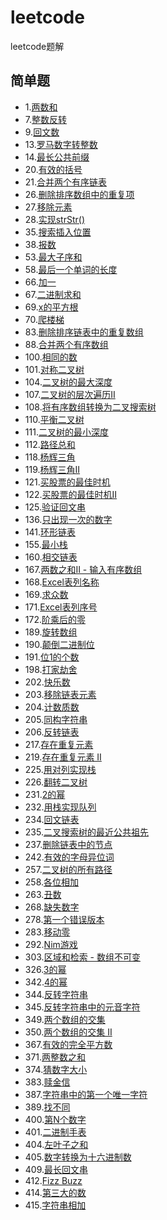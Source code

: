 # leetcode
leetcode题解

## 简单题
* 1.[两数和](https://github.com/tofuchen94/leetcode/blob/master/src/main/java/com/leetcode/problem1/Solution.java)
* 7.[整数反转](https://github.com/tofuchen94/leetcode/blob/master/src/main/java/com/leetcode/problem7/Solution.java)
* 9.[回文数](https://github.com/tofuchen94/leetcode/blob/master/src/main/java/com/leetcode/problem9/Solution.java)
* 13.[罗马数字转整数](https://github.com/tofuchen94/leetcode/blob/master/src/main/java/com/leetcode/problem13/Solution.java)
* 14.[最长公共前缀](https://github.com/tofuchen94/leetcode/blob/master/src/main/java/com/leetcode/problem14/Solution.java)
* 20.[有效的括号](https://github.com/tofuchen94/leetcode/blob/master/src/main/java/com/leetcode/problem20/Solution.java)
* 21.[合并两个有序链表](https://github.com/tofuchen94/leetcode/blob/master/src/main/java/com/leetcode/problem21/Solution.java)
* 26.[删除排序数组中的重复项](https://github.com/tofuchen94/leetcode/blob/master/src/main/java/com/leetcode/problem26/Solution.java)
* 27.[移除元素](https://github.com/tofuchen94/leetcode/blob/master/src/main/java/com/leetcode/problem27/Solution.java)
* 28.[实现strStr()](https://github.com/tofuchen94/leetcode/blob/master/src/main/java/com/leetcode/problem28/Solution.java)
* 35.[搜索插入位置](https://github.com/tofuchen94/leetcode/blob/master/src/main/java/com/leetcode/problem35/Solution.java)
* 38.[报数](https://github.com/tofuchen94/leetcode/blob/master/src/main/java/com/leetcode/problem38/Solution.java)
* 53.[最大子序和](https://github.com/tofuchen94/leetcode/blob/master/src/main/java/com/leetcode/problem53/Solution.java)
* 58.[最后一个单词的长度](https://github.com/tofuchen94/leetcode/blob/master/src/main/java/com/leetcode/problem58/Solution.java)
* 66.[加一](https://github.com/tofuchen94/leetcode/blob/master/src/main/java/com/leetcode/problem66/Solution.java)
* 67.[二进制求和](https://github.com/tofuchen94/leetcode/blob/master/src/main/java/com/leetcode/problem67/Solution.java)
* 69.[x的平方根](https://github.com/tofuchen94/leetcode/blob/master/src/main/java/com/leetcode/problem69/Solution.java)
* 70.[爬楼梯](https://github.com/tofuchen94/leetcode/blob/master/src/main/java/com/leetcode/problem70/Solution.java)
* 83.[删除排序链表中的重复数组](https://github.com/tofuchen94/leetcode/blob/master/src/main/java/com/leetcode/problem83/Solution.java)
* 88.[合并两个有序数组](https://github.com/tofuchen94/leetcode/blob/master/src/main/java/com/leetcode/problem88/Solution.java)
* 100.[相同的数](https://github.com/tofuchen94/leetcode/blob/master/src/main/java/com/leetcode/problem100/Solution.java)
* 101.[对称二叉树](https://github.com/tofuchen94/leetcode/blob/master/src/main/java/com/leetcode/problem101/Solution.java)
* 104.[二叉树的最大深度](https://github.com/tofuchen94/leetcode/blob/master/src/main/java/com/leetcode/problem104/Solution.java)
* 107.[二叉树的层次遍历II](https://github.com/tofuchen94/leetcode/blob/master/src/main/java/com/leetcode/problem107/Solution.java)
* 108.[将有序数组转换为二叉搜索树](https://github.com/tofuchen94/leetcode/blob/master/src/main/java/com/leetcode/problem108/Solution.java)
* 110.[平衡二叉树](https://github.com/tofuchen94/leetcode/blob/master/src/main/java/com/leetcode/problem110/Solution.java)
* 111.[二叉树的最小深度](https://github.com/tofuchen94/leetcode/blob/master/src/main/java/com/leetcode/problem111/Solution.java)
* 112.[路径总和](https://github.com/tofuchen94/leetcode/blob/master/src/main/java/com/leetcode/problem112/Solution.java)
* 118.[杨辉三角](https://github.com/tofuchen94/leetcode/blob/master/src/main/java/com/leetcode/problem118/Solution.java)
* 119.[杨辉三角II](https://github.com/tofuchen94/leetcode/blob/master/src/main/java/com/leetcode/problem119/Solution.java)
* 121.[买股票的最佳时机](https://github.com/tofuchen94/leetcode/blob/master/src/main/java/com/leetcode/problem121/Solution.java)
* 122.[买股票的最佳时机II](https://github.com/tofuchen94/leetcode/blob/master/src/main/java/com/leetcode/problem122/Solution.java)
* 125.[验证回文串](https://github.com/tofuchen94/leetcode/blob/master/src/main/java/com/leetcode/problem125/Solution.java)
* 136.[只出现一次的数字](https://github.com/tofuchen94/leetcode/blob/master/src/main/java/com/leetcode/problem136/Solution.java)
* 141.[环形链表](https://github.com/tofuchen94/leetcode/blob/master/src/main/java/com/leetcode/problem141/Solution.java)
* 155.[最小栈](https://github.com/tofuchen94/leetcode/blob/master/src/main/java/com/leetcode/problem155/Solution.java)
* 160.[相交链表](https://github.com/tofuchen94/leetcode/blob/master/src/main/java/com/leetcode/problem160/Solution.java)
* 167.[两数之和II - 输入有序数组](https://github.com/tofuchen94/leetcode/blob/master/src/main/java/com/leetcode/problem167/Solution.java)
* 168.[Excel表列名称](https://github.com/tofuchen94/leetcode/blob/master/src/main/java/com/leetcode/problem168/Solution.java)
* 169.[求众数](https://github.com/tofuchen94/leetcode/blob/master/src/main/java/com/leetcode/problem169/Solution.java)
* 171.[Excel表列序号](https://github.com/tofuchen94/leetcode/blob/master/src/main/java/com/leetcode/problem171/Solution.java)
* 172.[阶乘后的零](https://github.com/tofuchen94/leetcode/blob/master/src/main/java/com/leetcode/problem171/Solution.java)
* 189.[旋转数组](https://github.com/tofuchen94/leetcode/blob/master/src/main/java/com/leetcode/problem189/Solution.java)
* 190.[颠倒二进制位](https://github.com/tofuchen94/leetcode/blob/master/src/main/java/com/leetcode/problem190/Solution.java)
* 191.[位1的个数](https://github.com/tofuchen94/leetcode/blob/master/src/main/java/com/leetcode/problem191/Solution.java)
* 198.[打家劫舍](https://github.com/tofuchen94/leetcode/blob/master/src/main/java/com/leetcode/problem198/Solution.java)
* 202.[快乐数](https://github.com/tofuchen94/leetcode/blob/master/src/main/java/com/leetcode/problem202/Solution.java)
* 203.[移除链表元素](https://github.com/tofuchen94/leetcode/blob/master/src/main/java/com/leetcode/problem203/Solution.java)
* 204.[计数质数](https://github.com/tofuchen94/leetcode/blob/master/src/main/java/com/leetcode/problem204/Solution.java)
* 205.[同构字符串](https://github.com/tofuchen94/leetcode/blob/master/src/main/java/com/leetcode/problem205/Solution.java)
* 206.[反转链表](https://github.com/tofuchen94/leetcode/blob/master/src/main/java/com/leetcode/problem206/Solution.java)
* 217.[存在重复元素](https://github.com/tofuchen94/leetcode/blob/master/src/main/java/com/leetcode/problem217/Solution.java)
* 219.[存在重复元素 II](https://github.com/tofuchen94/leetcode/blob/master/src/main/java/com/leetcode/problem219/Solution.java)
* 225.[用对列实现栈](https://github.com/tofuchen94/leetcode/blob/master/src/main/java/com/leetcode/problem225/MyStack.java)
* 226.[翻转二叉树](https://github.com/tofuchen94/leetcode/blob/master/src/main/java/com/leetcode/problem226/Solution.java)
* 231.[2的幂](https://github.com/tofuchen94/leetcode/blob/master/src/main/java/com/leetcode/problem231/Solution.java)
* 232.[用栈实现队列](https://github.com/tofuchen94/leetcode/blob/master/src/main/java/com/leetcode/problem232/MyQueue.java)
* 234.[回文链表](https://github.com/tofuchen94/leetcode/blob/master/src/main/java/com/leetcode/problem234/Solution.java)
* 235.[二叉搜索树的最近公共祖先](https://github.com/tofuchen94/leetcode/blob/master/src/main/java/com/leetcode/problem235/Solution.java)
* 237.[删除链表中的节点](https://github.com/tofuchen94/leetcode/blob/master/src/main/java/com/leetcode/problem237/Solution.java)
* 242.[有效的字母异位词](https://github.com/tofuchen94/leetcode/blob/master/src/main/java/com/leetcode/problem242/Solution.java)
* 257.[二叉树的所有路径](https://github.com/tofuchen94/leetcode/blob/master/src/main/java/com/leetcode/problem257/Solution.java)
* 258.[各位相加](https://github.com/tofuchen94/leetcode/blob/master/src/main/java/com/leetcode/problem258/Solution.java)
* 263.[丑数](https://github.com/tofuchen94/leetcode/blob/master/src/main/java/com/leetcode/problem263/Solution.java)
* 268.[缺失数字](https://github.com/tofuchen94/leetcode/blob/master/src/main/java/com/leetcode/problem268/Solution.java)
* 278.[第一个错误版本](https://github.com/tofuchen94/leetcode/blob/master/src/main/java/com/leetcode/problem278/Solution.java)
* 283.[移动零](https://github.com/tofuchen94/leetcode/blob/master/src/main/java/com/leetcode/problem283/Solution.java)
* 292.[Nim游戏](https://github.com/tofuchen94/leetcode/blob/master/src/main/java/com/leetcode/problem292/Solution.java)
* 303.[区域和检索 - 数组不可变](https://github.com/tofuchen94/leetcode/blob/master/src/main/java/com/leetcode/problem303/NumArray.java)
* 326.[3的幂](https://github.com/tofuchen94/leetcode/blob/master/src/main/java/com/leetcode/problem326/Solution.java)
* 342.[4的幂](https://github.com/tofuchen94/leetcode/blob/master/src/main/java/com/leetcode/problem342/Solution.java)
* 344.[反转字符串](https://github.com/tofuchen94/leetcode/blob/master/src/main/java/com/leetcode/problem344/Solution.java)
* 345.[反转字符串中的元音字符](https://github.com/tofuchen94/leetcode/blob/master/src/main/java/com/leetcode/problem345/Solution.java)
* 349.[两个数组的交集](https://github.com/tofuchen94/leetcode/blob/master/src/main/java/com/leetcode/problem349/Solution.java)
* 350.[两个数组的交集 II](https://github.com/tofuchen94/leetcode/blob/master/src/main/java/com/leetcode/problem350/Solution.java)
* 367.[有效的完全平方数](https://github.com/tofuchen94/leetcode/blob/master/src/main/java/com/leetcode/problem367/Solution.java)
* 371.[两整数之和](https://github.com/tofuchen94/leetcode/blob/master/src/main/java/com/leetcode/problem371/Solution.java)
* 374.[猜数字大小](https://github.com/tofuchen94/leetcode/blob/master/src/main/java/com/leetcode/problem374/Solution.java)
* 383.[赎金信](https://github.com/tofuchen94/leetcode/blob/master/src/main/java/com/leetcode/problem383/Solution.java)
* 387.[字符串中的第一个唯一字符](https://github.com/tofuchen94/leetcode/blob/master/src/main/java/com/leetcode/problem387/Solution.java)
* 389.[找不同](https://github.com/tofuchen94/leetcode/blob/master/src/main/java/com/leetcode/problem389/Solution.java)
* 400.[第N个数字](https://github.com/tofuchen94/leetcode/blob/master/src/main/java/com/leetcode/problem400/Solution.java)
* 401.[二进制手表](https://github.com/tofuchen94/leetcode/blob/master/src/main/java/com/leetcode/problem401/Solution.java)
* 404.[左叶子之和](https://github.com/tofuchen94/leetcode/blob/master/src/main/java/com/leetcode/problem404/Solution.java)
* 405.[数字转换为十六进制数](https://github.com/tofuchen94/leetcode/blob/master/src/main/java/com/leetcode/problem405/Solution.java)
* 409.[最长回文串](https://github.com/tofuchen94/leetcode/blob/master/src/main/java/com/leetcode/problem409/Solution.java)
* 412.[Fizz Buzz](https://github.com/tofuchen94/leetcode/blob/master/src/main/java/com/leetcode/problem412/Solution.java)
* 414.[第三大的数](https://github.com/tofuchen94/leetcode/blob/master/src/main/java/com/leetcode/problem414/Solution.java)
* 415.[字符串相加](https://github.com/tofuchen94/leetcode/blob/master/src/main/java/com/leetcode/problem415/Solution.java)
